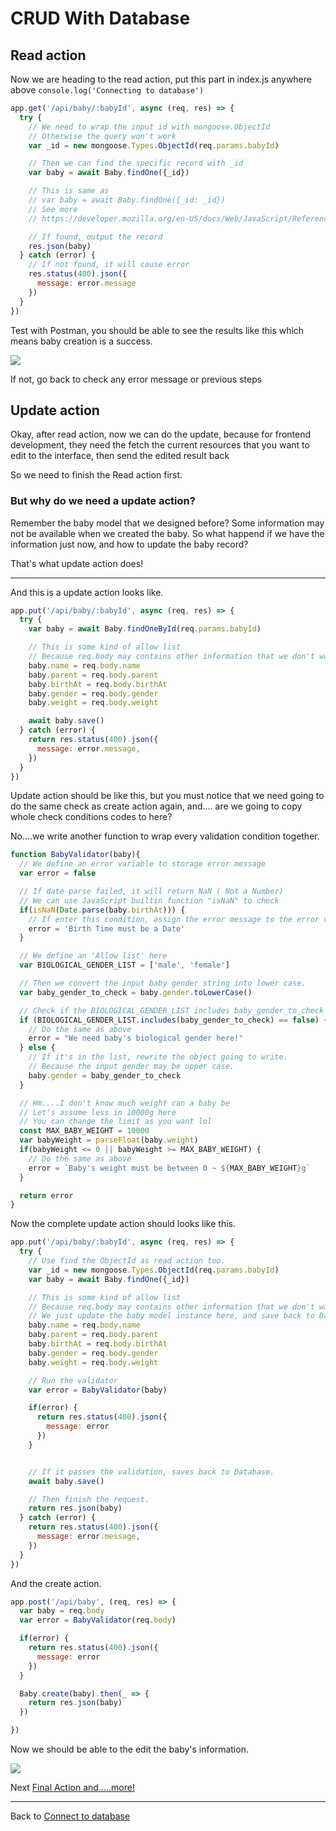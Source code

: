 # CRUD With Database


## Read action
Now we are heading to the read action, put this part in index.js anywhere above `console.log('Connecting to database')`

```js
app.get('/api/baby/:babyId', async (req, res) => {
  try {
    // We need to wrap the input id with mongoose.ObjectId
    // Otherwise the query won't work
    var _id = new mongoose.Types.ObjectId(req.params.babyId)

    // Then we can find the specific record with _id
    var baby = await Baby.findOne({_id})

    // This is same as 
    // var baby = await Baby.findOne({_id: _id})
    // See more 
    // https://developer.mozilla.org/en-US/docs/Web/JavaScript/Reference/Operators/Destructuring_assignment

    // If found, output the record
    res.json(baby)
  } catch (error) {
    // If not found, it will cause error
    res.status(400).json({
      message: error.message
    })
  }
})
```

Test with Postman, you should be able to see the results like this which means baby creation is a success.

![](https://github.com/zackexplosion/Baby-Hospital/blob/main/screenshots/006.jpg?raw=true)

If not, go back to check any error message or previous steps

## Update action

Okay, after read action, now we can do the update, because for frontend development, they need the fetch the current resources that you want to edit to the interface, then send the edited result back

So we need to finish the Read action first.

### But why do we need a update action?

Remember the baby model that we designed before? Some information may not be available when we created the baby. So what happend if we have the information just now, and how to update the baby record?

That's what update action does!

---

And this is a update action looks like.

```js
app.put('/api/baby/:babyId', async (req, res) => {
  try {
    var baby = await Baby.findOneById(req.params.babyId)

    // This is some kind of allow list
    // Because req.body may contains other information that we don't want
    baby.name = req.body.name
    baby.parent = req.body.parent
    baby.birthAt = req.body.birthAt
    baby.gender = req.body.gender
    baby.weight = req.body.weight

    await baby.save()
  } catch (error) {
    return res.status(400).json({
      message: error.message,
    })
  }
})
```

Update action should be like this, but you must notice that we need going to do the same check as create action again, and.... are we going to copy whole check conditions codes to here?

No....we write another function to wrap every validation condition together.

```js
function BabyValidator(baby){
  // We define an error variable to storage error message
  var error = false

  // If date parse failed, it will return NaN ( Not a Number)
  // We can use JavaScript builtin function "isNaN" to check
  if(isNaN(Date.parse(baby.birthAt))) {
    // If enter this condition, assign the error message to the error variable
    error = 'Birth Time must be a Date'
  }

  // We define an 'Allow list' here
  var BIOLOGICAL_GENDER_LIST = ['male', 'female']

  // Then we convert the input baby gender string into lower case.
  var baby_gender_to_check = baby.gender.toLowerCase()

  // Check if the BIOLOGICAL_GENDER_LIST includes baby_gender_to_check or not
  if (BIOLOGICAL_GENDER_LIST.includes(baby_gender_to_check) == false) {
    // Do the same as above
    error = "We need baby's biological gender here!"
  } else {
    // If it's in the list, rewrite the object going to write.
    // Because the input gender may be upper case.
    baby.gender = baby_gender_to_check
  }

  // Hm....I don't know much weight can a baby be
  // Let's assume less in 10000g here
  // You can change the limit as you want lol
  const MAX_BABY_WEIGHT = 10000
  var babyWeight = parseFloat(baby.weight)
  if(babyWeight <= 0 || babyWeight >= MAX_BABY_WEIGHT) {
    // Do the same as above
    error = `Baby's weight must be between 0 ~ ${MAX_BABY_WEIGHT}g`
  }

  return error
}
```


Now the complete update action should looks like this.

```js
app.put('/api/baby/:babyId', async (req, res) => {
  try {
    // Use find the ObjectId as read action too.
    var _id = new mongoose.Types.ObjectId(req.params.babyId)
    var baby = await Baby.findOne({_id})

    // This is some kind of allow list
    // Because req.body may contains other information that we don't want
    // We just update the baby model instance here, and save back to Database later.
    baby.name = req.body.name
    baby.parent = req.body.parent
    baby.birthAt = req.body.birthAt
    baby.gender = req.body.gender
    baby.weight = req.body.weight

    // Run the validator
    var error = BabyValidator(baby)

    if(error) {
      return res.status(400).json({
        message: error
      })
    }


    // If it passes the validation, saves back to Database.
    await baby.save()

    // Then finish the request.
    return res.json(baby)
  } catch (error) {
    return res.status(400).json({
      message: error.message,
    })
  }
})
```

And the create action.

```javascript
app.post('/api/baby', (req, res) => {
  var baby = req.body
  var error = BabyValidator(req.body)

  if(error) {
    return res.status(400).json({
      message: error
    })
  }

  Baby.create(baby).then(_ => {
    return res.json(baby)
  })

})
```

Now we should be able to the edit the baby's information.

![](https://github.com/zackexplosion/Baby-Hospital/blob/main/screenshots/007.jpg?raw=true)

Next [Final Action and.....more!](./005_final_action_and_more.md)

---

Back to [Connect to database](./003_connect_to_database.md)

